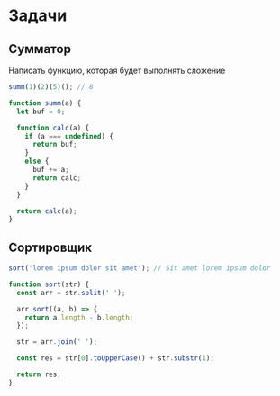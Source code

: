 # Задачи

## Сумматор

Написать функцию, которая будет выполнять сложение

```js
summ(1)(2)(5)(); // 8

function summ(a) {
  let buf = 0;

  function calc(a) {
    if (a === undefined) {
      return buf;
    }
    else {
      buf += a;
      return calc;
    }
  }

  return calc(a);
}
```

## Сортировщик

```js
sort('lorem ipsum dolor sit amet'); // Sit amet lorem ipsum dolor

function sort(str) {
  const arr = str.split(' ');

  arr.sort((a, b) => {
    return a.length - b.length;
  });

  str = arr.join(' ');

  const res = str[0].toUpperCase() + str.substr(1);

  return res;
}
```

